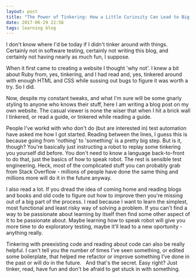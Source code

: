 ```yaml
---
layout: post
title: "The Power of Tinkering: How a Little Curiosity Can Lead to Big Achievements in Software Testing"
date: 2017-06-29 22:56
tags: learning blog
---
```


I don't know where I'd be today if I didn't tinker around with things. Certainly not in software testing, certainly not writing this blog, and certainly not having nearly as much fun, I suppose.

When it first came to creating a website I thought 'why not'. I knew a bit about Ruby from, yes, tinkering, and I had read and, yes, tinkered around with enough HTML and CSS while sussing out bugs to figure it was worth a try. So I did.

Now, despite my constant tweaks, and what I'm sure will be some gnarly styling to anyone who knows their stuff, here I am writing a blog post on my own website. The casual viewer is none the wiser that when I hit a brick wall I tinkered, or read a guide, or tinkered while reading a guide.

People I've workd with who don't do (but are interested in) test automation have asked me how I got started. Reading between the lines, I guess this is because going from 'nothing' to 'something' is a pretty big step. But is it, though? You're basically just instructing a robot to replay some tinkering you yourself did before. You don't need to know a language back-to-front to do that, just the basics of how to speak robot. The rest is sensible test engineering. Heck, most of the complicated stuff you can probably grab from Stack Overflow - millions of people have done the same thing and millions more will do it in the future anyway.

I also read a lot. If you dread the idea of coming home and reading blogs and books and old code to figure out how to improve then you're missing out of a big part of the process. I read because I want to learn the simplest, most functional and least risky way of solving a problem. If you can't find a way to be passionate about learning by itself then find some other aspect of it to be passionate about. Maybe learning how to speak robot will give you more time to do exploratory testing, maybe it'll lead to a new oportunity - anything really.

Tinkering with preexisting code and reading about code can also be really helpful. I can't tell you the number of times I've seen something, or edited some boilerplate, that helped me refactor or improve something I've done in the past or will do in the future.
 
And that's the secret. Easy right? Just tinker, read, have fun and don't be afraid to get stuck in with something. 
